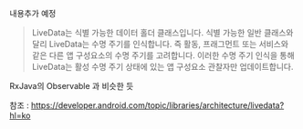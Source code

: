 내용추가 예정

>LiveData는 식별 가능한 데이터 홀더 클래스입니다. 식별 가능한 일반 클래스와 달리 LiveData는 수명 주기를 인식합니다. 즉 활동, 프래그먼트 또는 서비스와 같은 다른 앱 구성요소의 수명 주기를 고려합니다. 이러한 수명 주기 인식을 통해 LiveData는 활성 수명 주기 상태에 있는 앱 구성요소 관찰자만 업데이트합니다.

RxJava의 Observable 과 비슷한 듯


참조 : https://developer.android.com/topic/libraries/architecture/livedata?hl=ko
